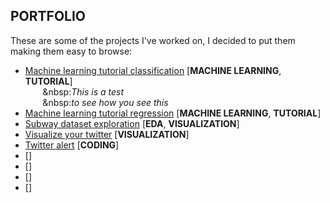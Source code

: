## PORTFOLIO	

These are some of the projects I've worked on, I decided to put them making them easy to browse:

* [Machine learning tutorial classification](https://github.com/nachocarracedo/portfolio/blob/master/ML_tutorial_python_classification/classification_tutorial.ipynb) [**MACHINE LEARNING**, **TUTORIAL**]<br>
&nbsp;&nbsp;&nbsp;&nbsp;&nbsp;&nbsp;&nbsp;&nbsp:*This is a test*<br>
&nbsp;&nbsp;&nbsp;&nbsp;&nbsp;&nbsp;&nbsp;&nbsp:*to see how you see this*
* [Machine learning tutorial regression](https://github.com/nachocarracedo/portfolio/blob/master/ML_tutorial_python_regression/regression_tutorial.ipynb) [**MACHINE LEARNING**, **TUTORIAL**]
* [Subway dataset exploration](https://github.com/nachocarracedo/portfolio/blob/master/Hubway/Hubway.md) [**EDA**, **VISUALIZATION**]
* [Visualize your twitter]() [**VISUALIZATION**]
* [Twitter alert]() [**CODING**]
* []() []
* []() []
* []() []
* []() []